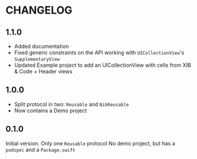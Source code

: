 # CHANGELOG

## 1.1.0

* Added documentation
* Fixed generic constraints on the API working with `UICollectionView`'s `SupplementaryView`
* Updated Example project to add an UICollectionView with cells from XIB & Code + Header views

## 1.0.0

* Split protocol in two: `Reusable` and `NibReusable`
* Now contains a Demo project

## 0.1.0

Initial version. Only one `Reusable` protocol
No demo project, but has a `podspec` and a `Package.swift`
